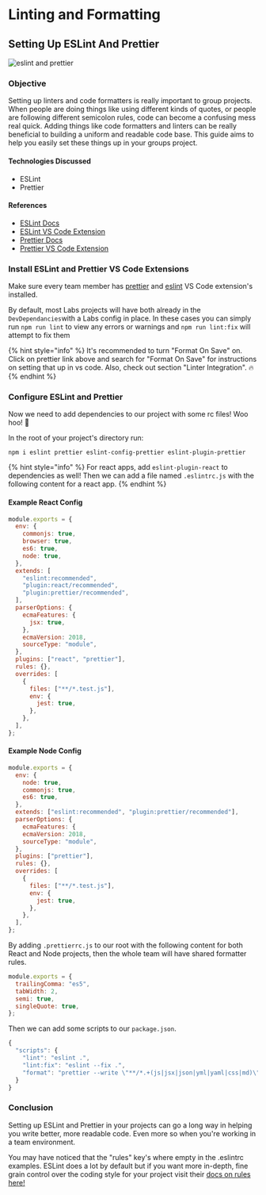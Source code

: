 # Linting and Formatting

## Setting Up ESLint And Prettier

![eslint and prettier](https://external-content.duckduckgo.com/iu/?u=https%3A%2F%2Fmiro.medium.com%2Fmax%2F1328%2F1*fA65R1umkZBVJjyBTTy6Xw.png&f=1&nofb=1)

### Objective

Setting up linters and code formatters is really important to group projects. When people are doing things like using different kinds of quotes, or people are following different semicolon rules, code can become a confusing mess real quick. Adding things like code formatters and linters can be really beneficial to building a uniform and readable code base. This guide aims to help you easily set these things up in your groups project.

#### Technologies Discussed

* ESLint
* Prettier

#### References

* [ESLint Docs](https://eslint.org/)
* [ESLint VS Code Extension](https://marketplace.visualstudio.com/items?itemName=dbaeumer.vscode-eslint)
* [Prettier Docs](https://prettier.io/)
* [Prettier VS Code Extension](https://marketplace.visualstudio.com/items?itemName=esbenp.prettier-vscode)

### Install ESLint and Prettier VS Code Extensions

Make sure every team member has [prettier](https://marketplace.visualstudio.com/items?itemName=esbenp.prettier-vscode) and [eslint](https://marketplace.visualstudio.com/items?itemName=dbaeumer.vscode-eslint) VS Code extension's installed.

By default, most Labs projects will have both already in the `DevDependancies`with a Labs config in place. In these cases you can simply run `npm run lint` to view any errors or warnings and `npm run lint:fix` will attempt to fix them

{% hint style="info" %}
It's recommended to turn "Format On Save" on. Click on prettier link above and search for "Format On Save" for instructions on setting that up in vs code. Also, check out section "Linter Integration". 🔥
{% endhint %}

### Configure ESLint and Prettier

Now we need to add dependencies to our project with some rc files! Woo hoo! 👏

In the root of your project's directory run:

`npm i eslint prettier eslint-config-prettier eslint-plugin-prettier`

{% hint style="info" %}
For react apps, add `eslint-plugin-react` to dependencies as well! Then we can add a file named `.eslintrc.js` with the following content for a react app.
{% endhint %}

#### Example React Config

```javascript
module.exports = {
  env: {
    commonjs: true,
    browser: true,
    es6: true,
    node: true,
  },
  extends: [
    "eslint:recommended",
    "plugin:react/recommended",
    "plugin:prettier/recommended",
  ],
  parserOptions: {
    ecmaFeatures: {
      jsx: true,
    },
    ecmaVersion: 2018,
    sourceType: "module",
  },
  plugins: ["react", "prettier"],
  rules: {},
  overrides: [
    {
      files: ["**/*.test.js"],
      env: {
        jest: true,
      },
    },
  ],
};
```

#### Example Node Config

```javascript
module.exports = {
  env: {
    node: true,
    commonjs: true,
    es6: true,
  },
  extends: ["eslint:recommended", "plugin:prettier/recommended"],
  parserOptions: {
    ecmaFeatures: {
    ecmaVersion: 2018,
    sourceType: "module",
  },
  plugins: ["prettier"],
  rules: {},
  overrides: [
    {
      files: ["**/*.test.js"],
      env: {
        jest: true,
      },
    },
  ],
};
```

By adding `.prettierrc.js` to our root with the following content for both React and Node projects, then the whole team will have shared formatter rules.

```javascript
module.exports = {
  trailingComma: "es5",
  tabWidth: 2,
  semi: true,
  singleQuote: true,
};
```

Then we can add some scripts to our `package.json`.

```javascript
{
  "scripts": {
    "lint": "eslint .",
    "lint:fix": "eslint --fix .",
    "format": "prettier --write \"**/*.+(js|jsx|json|yml|yaml|css|md)\""
  }
}
```

### Conclusion

Setting up ESLint and Prettier in your projects can go a long way in helping you write better, more readable code. Even more so when you're working in a team environment.

You may have noticed that the "rules" key's where empty in the .eslintrc examples. ESLint does a lot by default but if you want more in-depth, fine grain control over the coding style for your project visit their [docs on rules here!](https://eslint.org/docs/rules/)

